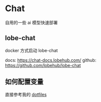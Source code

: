 # Chat

自用的一些 ai 模型快速部署

## lobe-chat

docker 方式启动 lobe-chat

docs: https://chat-docs.lobehub.com/
github: https://github.com/lobehub/lobe-chat

## 如何配置变量

直接参考我的 [dotfiles](https://github.com/Wxh16144/dotfiles)
